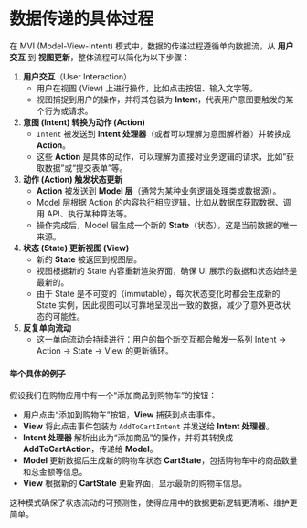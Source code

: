 # 数据传递的具体过程

在 MVI (Model-View-Intent) 模式中，数据的传递过程遵循单向数据流，从 **用户交互** 到 **视图更新**，整体流程可以简化为以下步骤：

1. **用户交互**（User Interaction）
   * 用户在视图 (View) 上进行操作，比如点击按钮、输入文字等。
   * 视图捕捉到用户的操作，并将其包装为 **Intent**，代表用户意图要触发的某个行为或请求。
2. **意图 (Intent) 转换为动作 (Action)**
   * `Intent` 被发送到 **Intent 处理器**（或者可以理解为意图解析器）并转换成 **Action**。
   * 这些 **Action** 是具体的动作，可以理解为直接对业务逻辑的请求，比如“获取数据”或“提交表单”等。
3. **动作 (Action) 触发状态更新**
   * **Action** 被发送到 **Model 层**（通常为某种业务逻辑处理类或数据源）。
   * Model 层根据 Action 的内容执行相应逻辑，比如从数据库获取数据、调用 API、执行某种算法等。
   * 操作完成后，Model 层生成一个新的 **State**（状态），这是当前数据的唯一来源。
4. **状态 (State) 更新视图 (View)**
   * 新的 **State** 被返回到视图层。
   * 视图根据新的 State 内容重新渲染界面，确保 UI 展示的数据和状态始终是最新的。
   * 由于 State 是不可变的（immutable），每次状态变化时都会生成新的 State 实例，因此视图可以可靠地呈现出一致的数据，减少了意外更改状态的可能性。
5. **反复单向流动**
   * 这一单向流动会持续进行：用户的每个新交互都会触发一系列 Intent → Action → State → View 的更新循环。

#### 举个具体的例子

假设我们在购物应用中有一个“添加商品到购物车”的按钮：

* 用户点击“添加到购物车”按钮，**View** 捕获到点击事件。
* **View** 将此点击事件包装为 `AddToCartIntent` 并发送给 **Intent 处理器**。
* **Intent 处理器** 解析出此为“添加商品”的操作，并将其转换成 **AddToCartAction**，传递给 **Model**。
* **Model** 更新数据后生成新的购物车状态 **CartState**，包括购物车中的商品数量和总金额等信息。
* **View** 根据新的 **CartState** 更新界面，显示最新的购物车信息。

这种模式确保了状态流动的可预测性，使得应用中的数据更新逻辑更清晰、维护更简单。

